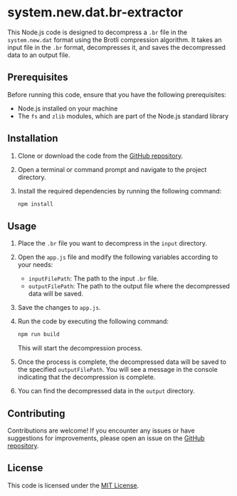 # system.new.dat.br-extractor

This Node.js code is designed to decompress a `.br` file in the `system.new.dat` format using the Brotli compression algorithm. It takes an input file in the `.br` format, decompresses it, and saves the decompressed data to an output file.

## Prerequisites

Before running this code, ensure that you have the following prerequisites:

- Node.js installed on your machine
- The `fs` and `zlib` modules, which are part of the Node.js standard library

## Installation

1. Clone or download the code from the [GitHub repository](https://github.com/vedant8177/system.new.dat.br-extractor).

2. Open a terminal or command prompt and navigate to the project directory.

3. Install the required dependencies by running the following command:

   ```bash
   npm install
   ```

## Usage

1. Place the `.br` file you want to decompress in the `input` directory.

2. Open the `app.js` file and modify the following variables according to your needs:

   - `inputFilePath`: The path to the input `.br` file.
   - `outputFilePath`: The path to the output file where the decompressed data will be saved.

3. Save the changes to `app.js`.

4. Run the code by executing the following command:

   ```bash
   npm run build
   ```

   This will start the decompression process.

5. Once the process is complete, the decompressed data will be saved to the specified `outputFilePath`. You will see a message in the console indicating that the decompression is complete.

6. You can find the decompressed data in the `output` directory.

## Contributing

Contributions are welcome! If you encounter any issues or have suggestions for improvements, please open an issue on the [GitHub repository](https://github.com/vedant8177/system.new.dat.br-extractor/issues).

## License

This code is licensed under the [MIT License](LICENSE).
